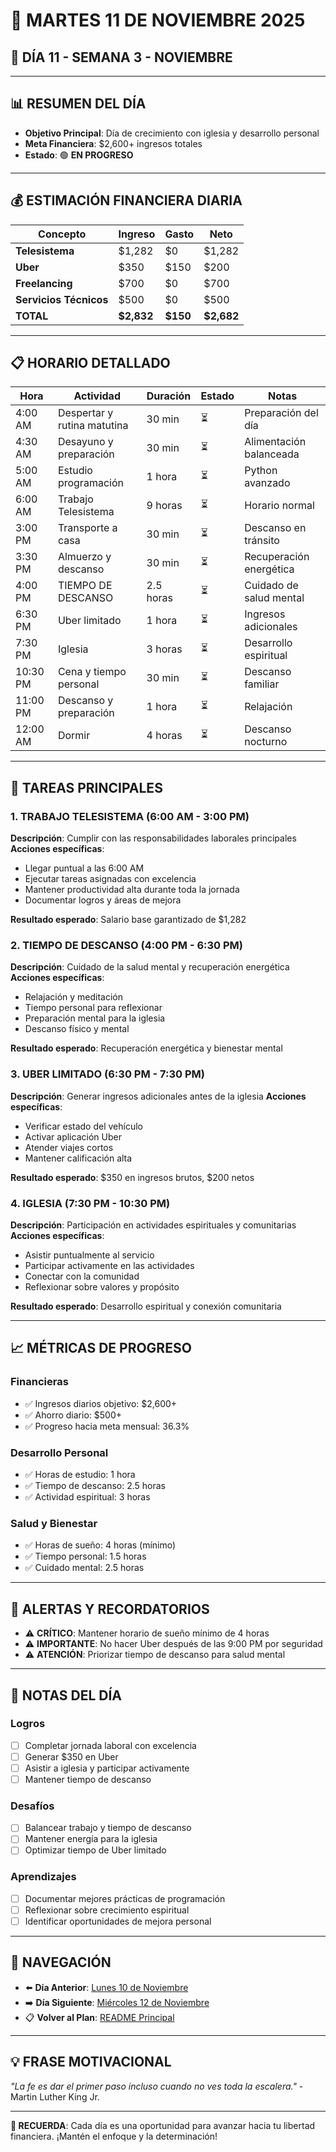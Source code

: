 # 📅 **MARTES 11 DE NOVIEMBRE 2025**
## 🎯 **DÍA 11 - SEMANA 3 - NOVIEMBRE**

---

## 📊 **RESUMEN DEL DÍA**
- **Objetivo Principal**: Día de crecimiento con iglesia y desarrollo personal
- **Meta Financiera**: $2,600+ ingresos totales
- **Estado**: 🟢 **EN PROGRESO**

---

## 💰 **ESTIMACIÓN FINANCIERA DIARIA**

| Concepto | Ingreso | Gasto | Neto |
|----------|---------|-------|------|
| **Telesistema** | $1,282 | $0 | $1,282 |
| **Uber** | $350 | $150 | $200 |
| **Freelancing** | $700 | $0 | $700 |
| **Servicios Técnicos** | $500 | $0 | $500 |
| **TOTAL** | **$2,832** | **$150** | **$2,682** |

---

## 📋 **HORARIO DETALLADO**

| Hora | Actividad | Duración | Estado | Notas |
|------|-----------|----------|--------|-------|
| 4:00 AM | Despertar y rutina matutina | 30 min | ⏳ | Preparación del día |
| 4:30 AM | Desayuno y preparación | 30 min | ⏳ | Alimentación balanceada |
| 5:00 AM | Estudio programación | 1 hora | ⏳ | Python avanzado |
| 6:00 AM | Trabajo Telesistema | 9 horas | ⏳ | Horario normal |
| 3:00 PM | Transporte a casa | 30 min | ⏳ | Descanso en tránsito |
| 3:30 PM | Almuerzo y descanso | 30 min | ⏳ | Recuperación energética |
| 4:00 PM | TIEMPO DE DESCANSO | 2.5 horas | ⏳ | Cuidado de salud mental |
| 6:30 PM | Uber limitado | 1 hora | ⏳ | Ingresos adicionales |
| 7:30 PM | Iglesia | 3 horas | ⏳ | Desarrollo espiritual |
| 10:30 PM | Cena y tiempo personal | 30 min | ⏳ | Descanso familiar |
| 11:00 PM | Descanso y preparación | 1 hora | ⏳ | Relajación |
| 12:00 AM | Dormir | 4 horas | ⏳ | Descanso nocturno |

---

## 🎯 **TAREAS PRINCIPALES**

### 1. **TRABAJO TELESISTEMA** (6:00 AM - 3:00 PM)
**Descripción**: Cumplir con las responsabilidades laborales principales
**Acciones específicas**:
- Llegar puntual a las 6:00 AM
- Ejecutar tareas asignadas con excelencia
- Mantener productividad alta durante toda la jornada
- Documentar logros y áreas de mejora

**Resultado esperado**: Salario base garantizado de $1,282

### 2. **TIEMPO DE DESCANSO** (4:00 PM - 6:30 PM)
**Descripción**: Cuidado de la salud mental y recuperación energética
**Acciones específicas**:
- Relajación y meditación
- Tiempo personal para reflexionar
- Preparación mental para la iglesia
- Descanso físico y mental

**Resultado esperado**: Recuperación energética y bienestar mental

### 3. **UBER LIMITADO** (6:30 PM - 7:30 PM)
**Descripción**: Generar ingresos adicionales antes de la iglesia
**Acciones específicas**:
- Verificar estado del vehículo
- Activar aplicación Uber
- Atender viajes cortos
- Mantener calificación alta

**Resultado esperado**: $350 en ingresos brutos, $200 netos

### 4. **IGLESIA** (7:30 PM - 10:30 PM)
**Descripción**: Participación en actividades espirituales y comunitarias
**Acciones específicas**:
- Asistir puntualmente al servicio
- Participar activamente en las actividades
- Conectar con la comunidad
- Reflexionar sobre valores y propósito

**Resultado esperado**: Desarrollo espiritual y conexión comunitaria

---

## 📈 **MÉTRICAS DE PROGRESO**

### **Financieras**
- ✅ Ingresos diarios objetivo: $2,600+
- ✅ Ahorro diario: $500+
- ✅ Progreso hacia meta mensual: 36.3%

### **Desarrollo Personal**
- ✅ Horas de estudio: 1 hora
- ✅ Tiempo de descanso: 2.5 horas
- ✅ Actividad espiritual: 3 horas

### **Salud y Bienestar**
- ✅ Horas de sueño: 4 horas (mínimo)
- ✅ Tiempo personal: 1.5 horas
- ✅ Cuidado mental: 2.5 horas

---

## 🚨 **ALERTAS Y RECORDATORIOS**

- ⚠️ **CRÍTICO**: Mantener horario de sueño mínimo de 4 horas
- ⚠️ **IMPORTANTE**: No hacer Uber después de las 9:00 PM por seguridad
- ⚠️ **ATENCIÓN**: Priorizar tiempo de descanso para salud mental

---

## 📝 **NOTAS DEL DÍA**

### **Logros**
- [ ] Completar jornada laboral con excelencia
- [ ] Generar $350 en Uber
- [ ] Asistir a iglesia y participar activamente
- [ ] Mantener tiempo de descanso

### **Desafíos**
- [ ] Balancear trabajo y tiempo de descanso
- [ ] Mantener energía para la iglesia
- [ ] Optimizar tiempo de Uber limitado

### **Aprendizajes**
- [ ] Documentar mejores prácticas de programación
- [ ] Reflexionar sobre crecimiento espiritual
- [ ] Identificar oportunidades de mejora personal

---

## 🔗 **NAVEGACIÓN**

- ⬅️ **Día Anterior**: [Lunes 10 de Noviembre](Lunes_10.md)
- ➡️ **Día Siguiente**: [Miércoles 12 de Noviembre](Miercoles_12.md)
- 📋 **Volver al Plan**: [README Principal](../../../README.md)

---

## 💡 **FRASE MOTIVACIONAL**

*"La fe es dar el primer paso incluso cuando no ves toda la escalera."* - Martin Luther King Jr.

---

**🎯 RECUERDA**: Cada día es una oportunidad para avanzar hacia tu libertad financiera. ¡Mantén el enfoque y la determinación!
